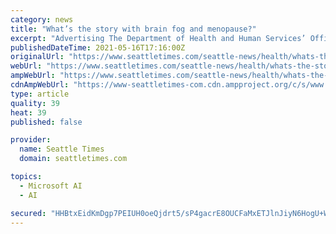 ```yaml
---
category: news
title: "What’s the story with brain fog and menopause?"
excerpt: "Advertising The Department of Health and Human Services’ Office on Women’s Health says up to two-thirds of women in perimenopause report cognitive problems, although estimates as to the extent ..."
publishedDateTime: 2021-05-16T17:16:00Z
originalUrl: "https://www.seattletimes.com/seattle-news/health/whats-the-story-with-brain-fog-and-menopause/"
webUrl: "https://www.seattletimes.com/seattle-news/health/whats-the-story-with-brain-fog-and-menopause/"
ampWebUrl: "https://www.seattletimes.com/seattle-news/health/whats-the-story-with-brain-fog-and-menopause/?amp=1"
cdnAmpWebUrl: "https://www-seattletimes-com.cdn.ampproject.org/c/s/www.seattletimes.com/seattle-news/health/whats-the-story-with-brain-fog-and-menopause/?amp=1"
type: article
quality: 39
heat: 39
published: false

provider:
  name: Seattle Times
  domain: seattletimes.com

topics:
  - Microsoft AI
  - AI

secured: "HHBtxEidKmDgp7PEIUH0oeQjdrt5/sP4gacrE8OUCFaMxETJlnJiyN6HogU+WRnphaVv4TBzqaQs89UnUP3zbqQ/l3m7r+r8x5Ti88nMRrYJaSaxUH04fRkeQ3vtROhoidYKyJP2ISunjtETr/N3189B3Fj/2ae+INPT24DbTyqrWr9ObHaWX5socbfaEIYKIU4IzztnwtWjM3WTqHk/cPQVOBHIjGI7aseTEeFh5OgzdP3s8PlAPewb92psUVoO/uVAcqaHp9tpjEJO2olKlIdtpG4WTcvGVx3xUM9C+fouSgalSJJn/ospx3Z+D1tBarfJJbttqHkmQpmQs3p6MraLalv00XuxLpFeNSkrDcE=;5/zLrw0DeV8DSCpL6PgIhw=="
---
```


